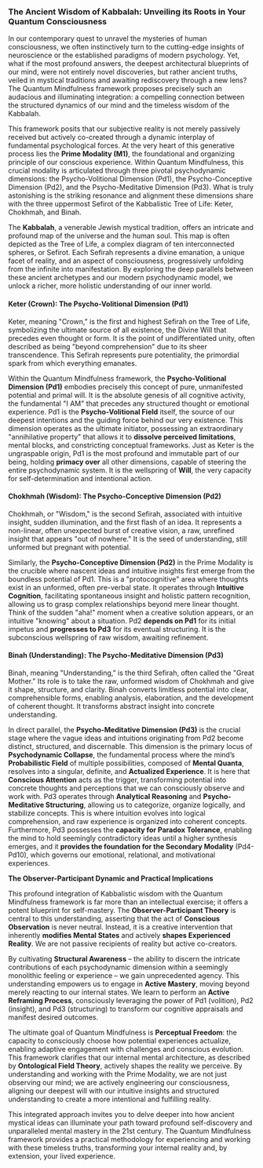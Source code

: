 ### The Ancient Wisdom of Kabbalah: Unveiling its Roots in Your Quantum Consciousness

In our contemporary quest to unravel the mysteries of human consciousness, we often instinctively turn to the cutting-edge insights of neuroscience or the established paradigms of modern psychology. Yet, what if the most profound answers, the deepest architectural blueprints of our mind, were not entirely novel discoveries, but rather ancient truths, veiled in mystical traditions and awaiting rediscovery through a new lens? The Quantum Mindfulness framework proposes precisely such an audacious and illuminating integration: a compelling connection between the structured dynamics of our mind and the timeless wisdom of the Kabbalah.

This framework posits that our subjective reality is not merely passively received but actively co-created through a dynamic interplay of fundamental psychological forces. At the very heart of this generative process lies the **Prime Modality (M1)**, the foundational and organizing principle of our conscious experience. Within Quantum Mindfulness, this crucial modality is articulated through three pivotal psychodynamic dimensions: the Psycho-Volitional Dimension (Pd1), the Psycho-Conceptive Dimension (Pd2), and the Psycho-Meditative Dimension (Pd3). What is truly astonishing is the striking resonance and alignment these dimensions share with the three uppermost Sefirot of the Kabbalistic Tree of Life: Keter, Chokhmah, and Binah.

The **Kabbalah**, a venerable Jewish mystical tradition, offers an intricate and profound map of the universe and the human soul. This map is often depicted as the Tree of Life, a complex diagram of ten interconnected spheres, or Sefirot. Each Sefirah represents a divine emanation, a unique facet of reality, and an aspect of consciousness, progressively unfolding from the infinite into manifestation. By exploring the deep parallels between these ancient archetypes and our modern psychodynamic model, we unlock a richer, more holistic understanding of our inner world.

#### Keter (Crown): The Psycho-Volitional Dimension (Pd1)

Keter, meaning "Crown," is the first and highest Sefirah on the Tree of Life, symbolizing the ultimate source of all existence, the Divine Will that precedes even thought or form. It is the point of undifferentiated unity, often described as being "beyond comprehension" due to its sheer transcendence. This Sefirah represents pure potentiality, the primordial spark from which everything emanates.

Within the Quantum Mindfulness framework, the **Psycho-Volitional Dimension (Pd1)** embodies precisely this concept of pure, unmanifested potential and primal will. It is the absolute genesis of all cognitive activity, the fundamental "I AM" that precedes any structured thought or emotional experience. Pd1 is the **Psycho-Volitional Field** itself, the source of our deepest intentions and the guiding force behind our very existence. This dimension operates as the ultimate initiator, possessing an extraordinary "annihilative property" that allows it to **dissolve perceived limitations**, mental blocks, and constricting conceptual frameworks. Just as Keter is the ungraspable origin, Pd1 is the most profound and immutable part of our being, holding **primacy over** all other dimensions, capable of steering the entire psychodynamic system. It is the wellspring of **Will**, the very capacity for self-determination and intentional action.

#### Chokhmah (Wisdom): The Psycho-Conceptive Dimension (Pd2)

Chokhmah, or "Wisdom," is the second Sefirah, associated with intuitive insight, sudden illumination, and the first flash of an idea. It represents a non-linear, often unexpected burst of creative vision, a raw, unrefined insight that appears "out of nowhere." It is the seed of understanding, still unformed but pregnant with potential.

Similarly, the **Psycho-Conceptive Dimension (Pd2)** in the Prime Modality is the crucible where nascent ideas and intuitive insights first emerge from the boundless potential of Pd1. This is a "protocognitive" area where thoughts exist in an unformed, often pre-verbal state. It operates through **Intuitive Cognition**, facilitating spontaneous insight and holistic pattern recognition, allowing us to grasp complex relationships beyond mere linear thought. Think of the sudden "aha!" moment when a creative solution appears, or an intuitive "knowing" about a situation. Pd2 **depends on Pd1** for its initial impetus and **progresses to Pd3** for its eventual structuring. It is the subconscious wellspring of raw wisdom, awaiting refinement.

#### Binah (Understanding): The Psycho-Meditative Dimension (Pd3)

Binah, meaning "Understanding," is the third Sefirah, often called the "Great Mother." Its role is to take the raw, unformed wisdom of Chokhmah and give it shape, structure, and clarity. Binah converts limitless potential into clear, comprehensible forms, enabling analysis, elaboration, and the development of coherent thought. It transforms abstract insight into concrete understanding.

In direct parallel, the **Psycho-Meditative Dimension (Pd3)** is the crucial stage where the vague ideas and intuitions originating from Pd2 become distinct, structured, and discernable. This dimension is the primary locus of **Psychodynamic Collapse**, the fundamental process where the mind’s **Probabilistic Field** of multiple possibilities, composed of **Mental Quanta**, resolves into a singular, definite, and **Actualized Experience**. It is here that **Conscious Attention** acts as the trigger, transforming potential into concrete thoughts and perceptions that we can consciously observe and work with. Pd3 operates through **Analytical Reasoning** and **Psycho-Meditative Structuring**, allowing us to categorize, organize logically, and stabilize concepts. This is where intuition evolves into logical comprehension, and raw experience is organized into coherent concepts. Furthermore, Pd3 possesses the **capacity for Paradox Tolerance**, enabling the mind to hold seemingly contradictory ideas until a higher synthesis emerges, and it **provides the foundation for the Secondary Modality** (Pd4-Pd10), which governs our emotional, relational, and motivational experiences.

**The Observer-Participant Dynamic and Practical Implications**

This profound integration of Kabbalistic wisdom with the Quantum Mindfulness framework is far more than an intellectual exercise; it offers a potent blueprint for self-mastery. The **Observer-Participant Theory** is central to this understanding, asserting that the act of **Conscious Observation** is never neutral. Instead, it is a creative intervention that inherently **modifies Mental States** and actively **shapes Experienced Reality**. We are not passive recipients of reality but active co-creators.

By cultivating **Structural Awareness** – the ability to discern the intricate contributions of each psychodynamic dimension within a seemingly monolithic feeling or experience – we gain unprecedented agency. This understanding empowers us to engage in **Active Mastery**, moving beyond merely reacting to our internal states. We learn to perform an **Active Reframing Process**, consciously leveraging the power of Pd1 (volition), Pd2 (insight), and Pd3 (structuring) to transform our cognitive appraisals and manifest desired outcomes.

The ultimate goal of Quantum Mindfulness is **Perceptual Freedom**: the capacity to consciously choose how potential experiences actualize, enabling adaptive engagement with challenges and conscious evolution. This framework clarifies that our internal mental architecture, as described by **Ontological Field Theory**, actively shapes the reality we perceive. By understanding and working with the Prime Modality, we are not just observing our mind; we are actively engineering our consciousness, aligning our deepest will with our intuitive insights and structured understanding to create a more intentional and fulfilling reality.

This integrated approach invites you to delve deeper into how ancient mystical ideas can illuminate your path toward profound self-discovery and unparalleled mental mastery in the 21st century. The Quantum Mindfulness framework provides a practical methodology for experiencing and working with these timeless truths, transforming your internal reality and, by extension, your lived experience.